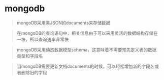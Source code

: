 # mongodb

> mongoDB采用类JSON的documents来存储数据

> 在mongoDB的查询语句中，相关信息由于可以采用灵活的数据结构存储在一块，所以查询速率非常快

> mongoDB采用动态数据模型schema，这意味着不需要预先定义表的数据类型和字段名

> 当mongoDB需要更新文档documents的时候，可以轻松增加新的字段名或者删除旧的字段
